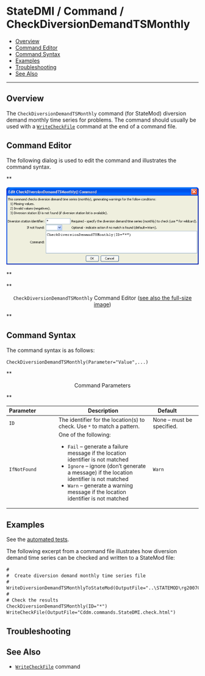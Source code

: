 # StateDMI / Command / CheckDiversionDemandTSMonthly #

* [Overview](#overview)
* [Command Editor](#command-editor)
* [Command Syntax](#command-syntax)
* [Examples](#examples)
* [Troubleshooting](#troubleshooting)
* [See Also](#see-also)

-------------------------

## Overview ##

The `CheckDiversionDemandTSMonthly` command (for StateMod)
diversion demand monthly time series for problems.  The command should usually be used with a
[`WriteCheckFile`](../WriteCheckFile/WriteCheckFile.md) command at the end of a command file.

## Command Editor ##

The following dialog is used to edit the command and illustrates the command syntax.

**<p style="text-align: center;">
![CheckDiversionDemandTSMonthly](CheckDiversionDemandTSMonthly.png)
</p>**

**<p style="text-align: center;">
`CheckDiversionDemandTSMonthly` Command Editor (<a href="../CheckDiversionDemandTSMonthly.png">see also the full-size image</a>)
</p>**

## Command Syntax ##

The command syntax is as follows:

```text
CheckDiversionDemandTSMonthly(Parameter="Value",...)
```
**<p style="text-align: center;">
Command Parameters
</p>**

| **Parameter**&nbsp;&nbsp;&nbsp;&nbsp;&nbsp;&nbsp;&nbsp;&nbsp;&nbsp;&nbsp;&nbsp;&nbsp; | **Description** | **Default**&nbsp;&nbsp;&nbsp;&nbsp;&nbsp;&nbsp;&nbsp;&nbsp;&nbsp;&nbsp; |
| --------------|-----------------|----------------- |
| `ID` | The identifier for the location(s) to check.  Use `*` to match a pattern. | None – must be specified. |
| `IfNotFound` | One of the following:<ul><li>`Fail` – generate a failure message if the location identifier is not matched</li><li>`Ignore` – ignore (don’t generate a message) if the location identifier is not matched</li><li>`Warn` – generate a warning message if the location identifier is not matched</li></ul> | `Warn` |

## Examples ##

See the [automated tests](https://github.com/OpenCDSS/cdss-app-statedmi-test/tree/master/test/regression/commands/CheckDiversionDemandTSMonthly).

The following excerpt from a command file illustrates how diversion demand time series can be checked and written to a StateMod file:

```
#
#  Create diversion demand monthly time series file
#
WriteDiversionDemandTSMonthlyToStateMod(OutputFile="..\STATEMOD\rg2007C.ddm")
#
# Check the results
CheckDiversionDemandTSMonthly(ID="*")
WriteCheckFile(OutputFile="Cddm.commands.StateDMI.check.html")
```

## Troubleshooting ##

## See Also ##

* [`WriteCheckFile`](../WriteCheckFile/WriteCheckFile.md) command
